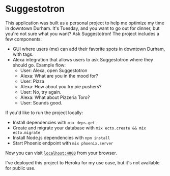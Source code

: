 # Suggestotron

This application was built as a personal project to help me optimize my time in downtown Durham. It's Tuesday, and you want to go out for dinner, but you're not sure what you want? Ask Suggestotron! The project includes a few components:
* GUI where users (me) can add their favorite spots in downtown Durham, with tags.
* Alexa integration that allows users to ask Suggestotron where they should go. Example flow:
  * User: Alexa, open Suggestotron
  * Alexa: What are you in the mood for?
  * User: Pizza
  * Alexa: How about you try pie pushers?
  * User: No, try again.
  * Alexa: What about Pizzeria Toro?
  * User: Sounds good.

If you'd like to run the project locally:

  * Install dependencies with `mix deps.get`
  * Create and migrate your database with `mix ecto.create && mix ecto.migrate`
  * Install Node.js dependencies with `npm install`
  * Start Phoenix endpoint with `mix phoenix.server`

Now you can visit [`localhost:4000`](http://localhost:4000) from your browser.

I've deployed this project to Heroku for my use case, but it's not available for public use.

